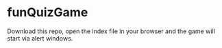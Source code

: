 # funQuizGame
Download this repo, open the index file in your browser and the game will start via alert windows.

